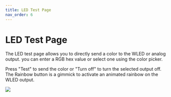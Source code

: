 ```yaml
---
title: LED Test Page
nav_order: 6
---
```


# LED Test Page

The LED test page allows you to directly send a color to the WLED or analog output.
you can enter a RGB hex value or select one using the color picker.


Press "Test" to send the color or "Turn off" to turn the selected output off. <br>
The Rainbow button is a gimmick to activate an animated rainbow on the WLED output.

![](../../assets/img/led-test.png)